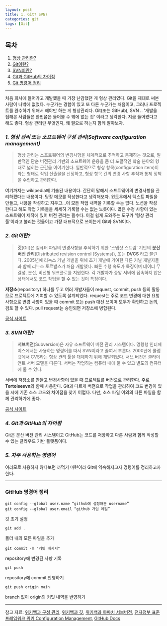 ```yaml
---
layout: post
title: 1. Git? SVN?
categories: git
tags: [Git]
---
```


## 목차
1. [형상 관리란?](#_1-형상-관리-또는-소프트웨어-구성-관리software-configuration-management_)
2. [Git이란?](#_2-git이란_)
3. [SVN이란?](#_3-svn이란_)
4. [Git과 GitHub의 차이점](#_4-git과-github의-차이점_)
5. [Git 명령어 정리](#github-명령어-정리)

---

처음 회사에 들어가고 개발했을 때 가장 난감했던 게 형상 관리였다. Git을 제대로 써본 사람이 나밖에 없었다.
누군가는 경험이 있고 또 다른 누군가는 처음이고, 그러나 프로젝트를 완수하기 위해서 해야만 하는 게 형상관리다.
Git(또는 GitHub), SVN .. '개발을 접해본 사람들은 한번쯤은 들어볼 수 밖에 없는 것' 이라고 생각한다.
지금 들어봤다고 해도 좋다. 형상 관리란 무엇인지, 왜 필요로 하는지 함께 알아보자.

### _1. 형상 관리 또는 소프트웨어 구성 관리(Software configuration management)_

  > 형상 관리는 소프트웨어의 변경사항을 체계적으로 추적하고 통제하는 것으로, 일반적인 단순 버전관리 기반의 소프트웨어 운용을 좀 더 포괄적인 학술 분야의 형태로 넓히는 근간을 이야기한다.
일반적으로 형상 항목(configuration item)이라는 형태로 작업 산출물을 선정하고, 형상 항목 간의 변경 사항 추적과 통제 정책을 수립하고 관리한다.

  여기까지는 wikipedia에 기술된 내용이다. 간단히 말해서 소프트웨어의 변경사항을 관리하겠다는 내용이다.
당장 메모를 작성한다고 생각해보자. 윈도우에서 텍스트 파일을 만들고, 내용을 작성하고 지우고...이 모든 작업 내역을 기록할 수는 없다. 노션을 작성 한다고 해도 작업 기록들을 세세히 기록할 수는 없는 노릇이다.
많은 수정 사항이 있는 소프트웨어 제작에 있어 버전 관리는 필수다. 이걸 쉽게 도와주는 도구가 '형상 관리 툴'이라고 불리는 것들이고 가장 대표적으로 쓰이는게 Git과 SVN이다.

### _2. Git이란?_

  > **깃**(Git)은 컴퓨터 파일의 변경사항을 추적하기 위한 '스냅샷 스트림' 기반의 **분산 버전 관리**(Distributed revision control (Systems)), 또는 **DVCS** 라고 불린다.
2005년에 리눅스 커널 개발을 위해 초기 개발에 기여한 다른 커널 개발자들과 함께 리누스 토르발스가 처음 개발했다.
빠른 수행 속도가 특징이며 데이터 무결성, 분산, 비선형 워크플로를 지원한다.
각 개발자가 중앙 서버에 접속하지 않은 상태에서도 코드 작업을 할 수 있는 것이 특징이다.


**저장소**(repository) 하나를 두고 여러 개발자들이 request, commit, push 등의 활동으로 프로젝트에 기여할 수 있도록 설계되었다.
request는 주로 코드 변경에 대한 요청사항으로 변경 사항이 있을 때 commit 또는 push 대신 쓰이며 모두가 확인하고 논의, 검토 할 수 있다.
pull request는 승인되면 저장소에 병합된다.

[공식 사이트](https://git-scm.com/)
  
### _3. SVN이란?_
  
  > **서브버전**(Subversion)은 자유 소프트웨어 버전 관리 시스템이다. 명령행 인터페이스에서는 사용하는 명령어를 따서 SVN이라고 줄여서 부른다. 2000년에 콜랩넷에서 CVS라는 형상 관리 툴을 대체하기 위해 개발되었다.
서브 버전은 클라이언트 서버 모델을 따른다. 서버는 작업하는 컴퓨터 내에 둘 수 있고 별도의 컴퓨터에 둘 수 있다.

서버에 저장소를 만들고 변경사항이 있을 때 프로젝트를 버전으로 관리한다. 주로 **Tortoisesvn**와 함께 사용한다.
Git과 다르게 버전으로 작업을 관리하여 코드 변경이 있을 시에 기존 소스 코드와 차이점을 찾기 어렵다.
다만, 소스 파일 이외의 다른 파일을 함께 관리하기에 좋다.

[공식 사이트](https://subversion.apache.org/)
 
### _4. Git과 GitHub의 차이점_

  Git은 분산 버전 관리 시스템이고 GitHub는 코드를 저장하고 다른 사람과 함께 작성할 수 있는 클라우드 기반 플랫폼이다.

### _5. 자주 사용하는 명령어_

  여러모로 사용하지 않다보면 까먹기 마련이라 Git에 익숙해지고자 명령어를 정리하고자 한다.

---

### **GitHub 명령어 정리**

``` githubexpressionlanguage
git config --global user.name “github에 설정해둔 username”
git config --global user.email “github 가입 메일”
```

깃 초기 설정


``` githubexpressionlanguage
git add .
```

폴더 내의 모든 파일을 추가


``` githubexpressionlanguage
git commit -m "커밋 메시지"
```

repository에 변경된 사항 기록


``` githubexpressionlanguage
git push
```

repository에 commit 반영하기

``` githubexpressionlanguage
git push origin main
```

branch 없이 origin의 커밋 내역을 반영하기

---
참고 자료: 
[위키백과 구성 관리](https://ko.wikipedia.org/wiki/%EA%B5%AC%EC%84%B1_%EA%B4%80%EB%A6%AC),
[위키백과 깃](https://ko.wikipedia.org/wiki/%EA%B9%83_(%EC%86%8C%ED%94%84%ED%8A%B8%EC%9B%A8%EC%96%B4)),
[위키백과 아파치 서브버전](https://ko.wikipedia.org/wiki/%EC%95%84%ED%8C%8C%EC%B9%98_%EC%84%9C%EB%B8%8C%EB%B2%84%EC%A0%84),
[전자정부 표준프레임워크 위키 Configuration Management](https://www.egovframe.go.kr/wiki/doku.php?id=egovframework:dev2:scm:configuration_management),
[GitHub Docs](https://docs.github.com/ko/get-started/start-your-journey/about-github-and-git)

